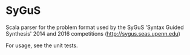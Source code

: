 # SyGuS

Scala parser for the problem format used by the SyGuS 'Syntax Guided Synthesis' 2014 and 2016 competitions (http://sygus.seas.upenn.edu)

For usage, see the unit tests.
